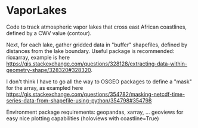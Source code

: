 # VaporLakes
Code to track atmospheric vapor lakes that cross east African coastlines, defined by a CWV value (contour). 

Next, for each lake, gather gridded data in "buffer" shapefiles, defined by distances from the lake boundary. Useful package is recommended: rioxarray, example is here https://gis.stackexchange.com/questions/328128/extracting-data-within-geometry-shape/328320#328320. 

I don't think I have to go all the way to OSGEO packages to define a "mask" for the array, as exampled here https://gis.stackexchange.com/questions/354782/masking-netcdf-time-series-data-from-shapefile-using-python/354798#354798


Environment package requirements: geopandas, xarray, ... 
geoviews for easy nice plotting capabilities (holoviews with coastline=True) 


